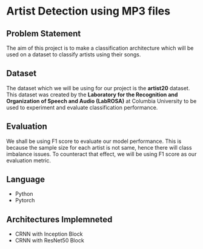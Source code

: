# Artist Detection using MP3 files
 
## Problem Statement 
The aim of this project is to make a classification architecture which will be used on a dataset to classify artists using their songs. 

## Dataset 
The dataset which we will be using for our project is the **artist20** dataset. This dataset was created by the **Laboratory for the Recognition and Organization of Speech and Audio (LabROSA)** at Columbia University to be used to experiment and evaluate classification performance. 

## Evaluation 
We shall be using F1 score to evaluate our model performance. This is because the sample size for each artist is not same, hence there will class imbalance issues. To counteract that effect, we will be using F1 score as our evaluation metric. 

## Language 
- Python
- Pytorch

## Architectures Implemneted 
- CRNN with Inception Block 
- CRNN with ResNet50 Block  

